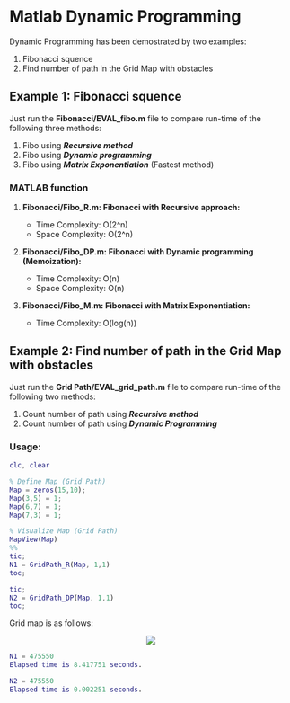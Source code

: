 # Matlab Dynamic Programming 

Dynamic Programming has been demostrated by two examples:
1. Fibonacci squence
2. Find number of path in the Grid Map with obstacles

## Example 1: Fibonacci squence

Just run the **Fibonacci/EVAL_fibo.m** file to compare run-time of the following three methods:

1. Fibo using ___Recursive method___
2. Fibo using ___Dynamic programming___
3. Fibo using ___Matrix Exponentiation___  (Fastest method)

### MATLAB function
1. **Fibonacci/Fibo_R.m: Fibonacci with Recursive approach:**
    * Time Complexity:    O(2^n)
    * Space Complexity:   O(2^n)
	
2. **Fibonacci/Fibo_DP.m: Fibonacci with Dynamic programming (Memoization):**
    * Time Complexity:     O(n)
    * Space Complexity:   O(n)

3. **Fibonacci/Fibo_M.m: Fibonacci with Matrix Exponentiation:**
	* Time Complexity:     O(log(n))
	

## Example 2: Find number of path in the Grid Map with obstacles

Just run the **Grid Path/EVAL_grid_path.m** file to compare run-time of the following two methods:

1. Count number of path using ___Recursive method___
2. Count number of path using ___Dynamic Programming___

### Usage:

``` MATLAB
clc, clear

% Define Map (Grid Path)
Map = zeros(15,10);
Map(3,5) = 1;
Map(6,7) = 1;
Map(7,3) = 1;

% Visualize Map (Grid Path)
MapView(Map)
%%
tic;
N1 = GridPath_R(Map, 1,1)
toc;

tic;
N2 = GridPath_DP(Map, 1,1)
toc;
```

Grid map is as follows:
<p align="center">
  <img src="../master/Grid Path/GridMap.png" />
</p>

``` Matlab
N1 = 475550
Elapsed time is 8.417751 seconds.

N2 = 475550
Elapsed time is 0.002251 seconds.
```



